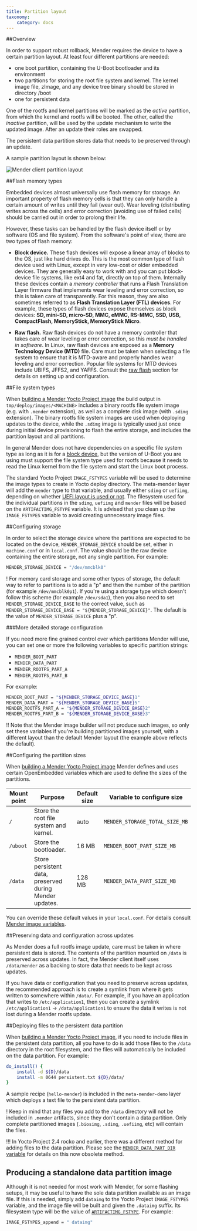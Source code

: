 ```yaml
---
title: Partition layout
taxonomy:
    category: docs
---
```


##Overview

In order to support robust rollback, Mender requires the device to have a certain partition layout.
At least four different partitions are needed:
* one boot partition, containing the U-Boot bootloader and its environment
* two partitions for storing the root file system and kernel. The kernel image file, zImage, and any device tree binary should be stored in directory /boot
* one for persistent data

One of the rootfs and kernel partitions will be marked as the *active* partition, from which the kernel and rootfs will be booted.
The other, called the *inactive* partition, will be used by the update mechanism to write the updated image.
After an update their roles are swapped.

The persistent data partition stores data that needs to be preserved through an update.

A sample partition layout is shown below:

![Mender client partition layout](mender_client_partition_layout.png)


##Flash memory types

Embedded devices almost universally use flash memory for storage.
An important property of flash memory cells is that they can only
handle a certain amount of writes until they fail (wear out).
Wear leveling (distributing writes across the cells)
and error correction (avoiding use of failed cells) should be carried out
in order to prolong their life.

However, these tasks can be handled by the flash device itself
or by software (OS and file system). From the software's point of view,
there are two types of flash memory:

* **Block device.** These flash devices will expose a linear array of
blocks to the OS, just like hard drives do. This is the most common
type of flash device used with Linux, except in very low-cost or older embedded devices.
They are generally easy to work with and you can put block-device file systems,
like ext4 and fat, directly on top of them. Internally these devices contain
a *memory controller* that runs a Flash Translation Layer firmware that implements
wear leveling and error correction, so this is taken care of transparently. For this
reason, they are also sometimes referred to as **Flash Translation Layer (FTL) devices**.
For example, these types of flash devices expose themselves as block devices: **SD, mini-SD, micro-SD,
MMC, eMMC, RS-MMC, SSD, USB, CompactFlash, MemoryStick, MemoryStick Micro**.

* **Raw flash.** Raw flash devices do not have a memory controller that takes
care of wear leveling or error correction, so this *must be handled in
software*. In Linux, raw flash devices are exposed as a **Memory Technology
Device (MTD)** file. Care must be taken when selecting a file system to ensure
that it is MTD-aware and properly handles wear leveling and error correction.
Popular file systems for MTD devices include UBIFS, JFFS2, and YAFFS.
Consult the [raw flash](../raw-flash) section for details on setting up and
configuration.


##File system types

When [building a Mender Yocto Project image](../../artifacts/building-mender-yocto-image) the build output in `tmp/deploy/images/<MACHINE>` includes a binary rootfs file system image (e.g. with `.mender` extension), as well as a complete disk image (with `.sdimg` extension). The binary rootfs file system images are used when deploying updates to the device, while the `.sdimg` image is typically used just once during initial device provisioning to flash the entire storage, and includes the partition layout and all partitions.

In general Mender does not have dependencies on a specific file system type as long as it is for a [block device](#flash-memory-types), but the version of U-Boot you are using must support the file system type used for rootfs because it needs to read the Linux kernel from the file system and start the Linux boot process.

The standard Yocto Project `IMAGE_FSTYPES` variable will be used to determine the image types to create in Yocto deploy directory. The meta-mender layer will add the `mender` type to that variable, and usually either `sdimg` or `uefiimg`, depending on whether [UEFI layout is used or not](../../artifacts/image-configuration/features#list-of-features). The filesystem used for the individual partitions in the `sdimg`, `uefiimg` and `mender` files will be based on the `ARTIFACTIMG_FSTYPE` variable.  It is advised that you clean up the `IMAGE_FSTYPES` variable to avoid creating unnecessary image files.


##Configuring storage

In order to select the storage device where the partitions are expected to be located on the device, `MENDER_STORAGE_DEVICE` should be set, either in `machine.conf` or in `local.conf`. The value should be the raw device containing the entire storage, not any single partition. For example:

```bash
MENDER_STORAGE_DEVICE = "/dev/mmcblk0"
```

! For memory card storage and some other types of storage, the default way to refer to partitions is to add a "p" and then the number of the partition (for example `/dev/mmcblk0p1`). If you're using a storage type which doesn't follow this scheme (for example `/dev/sda1`), then you also need to set `MENDER_STORAGE_DEVICE_BASE` to the correct value, such as `MENDER_STORAGE_DEVICE_BASE = "${MENDER_STORAGE_DEVICE}"`. The default is the value of `MENDER_STORAGE_DEVICE` plus a "p".


###More detailed storage configuration

If you need more fine grained control over which partitions Mender will use, you can set one or more the following variables to specific partition strings:

* `MENDER_BOOT_PART`
* `MENDER_DATA_PART`
* `MENDER_ROOTFS_PART_A`
* `MENDER_ROOTFS_PART_B`

For example:

```bash
MENDER_BOOT_PART = "${MENDER_STORAGE_DEVICE_BASE}1"
MENDER_DATA_PART = "${MENDER_STORAGE_DEVICE_BASE}5"
MENDER_ROOTFS_PART_A = "${MENDER_STORAGE_DEVICE_BASE}2"
MENDER_ROOTFS_PART_B = "${MENDER_STORAGE_DEVICE_BASE}3"
```

!! Note that the Mender image builder will not produce such images, so only set these variables if you're building partitioned images yourself, with a different layout than the default Mender layout (the example above reflects the default).


##Configuring the partition sizes

When [building a Mender Yocto Project image](../../artifacts/building-mender-yocto-image) Mender defines and uses certain OpenEmbedded variables which are used to define the sizes of the partitions.

| Mount point | Purpose                                                 | Default size | Variable to configure size     |
|-------------|---------------------------------------------------------|--------------|--------------------------------|
| `/`         | Store the root file system and kernel.                  | auto         | `MENDER_STORAGE_TOTAL_SIZE_MB` |
| `/uboot`    | Store the bootloader.                                   | 16 MB        | `MENDER_BOOT_PART_SIZE_MB`     |
| `/data`     | Store persistent data, preserved during Mender updates. | 128 MB       | `MENDER_DATA_PART_SIZE_MB`     |


You can override these default values in your `local.conf`. For details consult [Mender image variables](../../artifacts/variables).


##Preserving data and configuration across updates

As Mender does a full rootfs image update, care must be taken in where persistent data is stored. The contents of the partition mounted on `/data` is preserved across updates. In fact, the Mender client itself uses `/data/mender` as a backing to store data that needs to be kept across updates.

If you have data or configuration that you need to preserve across updates, the recommended approach is to create a symlink from where it gets written to somewhere within `/data/`. For example, if you have an application that writes to `/etc/application1`, then you can create a symlink `/etc/application1` -> `/data/application1` to ensure the data it writes is not lost during a Mender rootfs update.

##Deploying files to the persistent data partition

When [building a Mender Yocto Project image](../../artifacts/building-mender-yocto-image), if you need to include files in the persistent data partition, all you have to do is add those files to the `/data` directory in the root filesystem, and the files will automatically be included on the data partition. For example:

```bash
do_install() {
    install -d ${D}/data
    install -m 0644 persistent.txt ${D}/data/
}
```

A sample recipe (`hello-mender`) is included in the `meta-mender-demo` layer which deploys a text file to the persistent data partition.

! Keep in mind that any files you add to the `/data` directory will not be included in `.mender` artifacts, since they don't contain a data partition. Only complete partitioned images (`.biosimg`, `.sdimg`, `.uefiimg`, etc) will contain the files.

!!! In Yocto Project 2.4 rocko and earlier, there was a different method for adding files to the data partition. Please see the [`MENDER_DATA_PART_DIR` variable](../../artifacts/variables#mender_data_part_dir) for details on this now obsolete method.


## Producing a standalone data partition image

Although it is not needed for most work with Mender, for some flashing setups, it may be useful to have the sole data partition available as an image file. If this is needed, simply add `dataimg` to the Yocto Project `IMAGE_FSTYPES` variable, and the image file will be built and given the `.dataimg` suffix. Its filesystem type will be the value of [`ARTIFACTIMG_FSTYPE`](../../artifacts/variables#artifactimg_fstype). For example:

```bash
IMAGE_FSTYPES_append = " dataimg"
```

